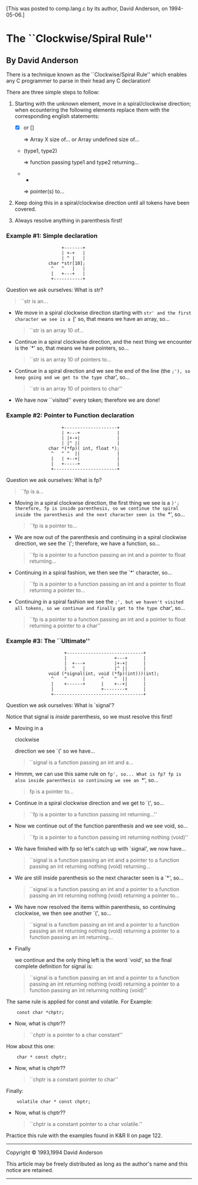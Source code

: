 [This was posted to comp.lang.c by its author, David Anderson, on 1994-05-06.]

# The ``Clockwise/Spiral Rule''

## By David Anderson

There is a technique known as the ``Clockwise/Spiral Rule'' which enables any C programmer to parse in their head any C declaration!

There are three simple steps to follow:

1. Starting with the unknown element, move in a spiral/clockwise direction; when ecountering the following elements replace them with the corresponding english statements:

   

   - [X] or []

     => Array X size of... or Array undefined size of...

   - (type1, type2)

     => function passing type1 and type2 returning...

   - *

     => pointer(s) to...

   

2. Keep doing this in a spiral/clockwise direction until all tokens have been covered.

   

3. Always resolve anything in parenthesis first!

### Example #1: Simple declaration

```
                     +-------+
                     | +-+   |
                     | ^ |   |
                char *str[10];
                 ^   ^   |   |
                 |   +---+   |
                 +-----------+
```

Question we ask ourselves: What is str?

> ``str is an...

- We move in a spiral clockwise direction starting with `str' and the first character we see is a `[' so, that means we have an array, so...

  > ``str is an array 10 of...

- Continue in a spiral clockwise direction, and the next thing we encounter is the `*' so, that means we have pointers, so...

  > ``str is an array 10 of pointers to...

- Continue in a spiral direction and we see the end of the line (the `;'), so keep going and we get to the type `char', so...

  > ``str is an array 10 of pointers to char''

- We have now ``visited'' every token; therefore we are done!

### Example #2: Pointer to Function declaration

```
                     +--------------------+
                     | +---+              |
                     | |+-+|              |
                     | |^ ||              |
                char *(*fp)( int, float *);
                 ^   ^ ^  ||              |
                 |   | +--+|              |
                 |   +-----+              |
                 +------------------------+
```

Question we ask ourselves: What is fp?

> ``fp is a...

- Moving in a spiral clockwise direction, the first thing we see is a `)'; therefore, fp is inside parenthesis, so we continue the spiral inside the parenthesis and the next character seen is the `*', so...

  > ``fp is a pointer to...

- We are now out of the parenthesis and continuing in a spiral clockwise direction, we see the `('; therefore, we have a function, so...

  > ``fp is a pointer to a function passing an int and a pointer to float returning...

- Continuing in a spiral fashion, we then see the `*' character, so...

  > ``fp is a pointer to a function passing an int and a pointer to float returning a pointer to...

- Continuing in a spiral fashion we see the `;', but we haven't visited all tokens, so we continue and finally get to the type `char', so...

  > ``fp is a pointer to a function passing an int and a pointer to float returning a pointer to a char''

### Example #3: The ``Ultimate''

```
                      +-----------------------------+
                      |                  +---+      |
                      |  +---+           |+-+|      |
                      |  ^   |           |^ ||      |
                void (*signal(int, void (*fp)(int)))(int);
                 ^    ^      |      ^    ^  ||      |
                 |    +------+      |    +--+|      |
                 |                  +--------+      |
                 +----------------------------------+
```

Question we ask ourselves: What is `signal'?

Notice that signal is *inside* parenthesis, so we must resolve this first!

- Moving in a

   

  clockwise

   

  direction we see `(' so we have...

  > ``signal is a function passing an int and a...

- Hmmm, we can use this same rule on `fp', so... What is fp? fp is also inside parenthesis so continuing we see an `*', so...

  > fp is a pointer to...

- Continue in a spiral clockwise direction and we get to `(', so...

  > ``fp is a pointer to a function passing int returning...''

- Now we continue out of the function parenthesis and we see void, so...

  > ``fp is a pointer to a function passing int returning nothing (void)''

- We have finished with fp so let's catch up with `signal', we now have...

  > ``signal is a function passing an int and a pointer to a function passing an int returning nothing (void) returning...

- We are still inside parenthesis so the next character seen is a `*', so...

  > ``signal is a function passing an int and a pointer to a function passing an int returning nothing (void) returning a pointer to...

- We have now resolved the items within parenthesis, so continuing clockwise, we then see another `(', so...

  > ``signal is a function passing an int and a pointer to a function passing an int returning nothing (void) returning a pointer to a function passing an int returning...

- Finally

   

  we continue and the only thing left is the word `void', so the final complete definition for signal is:

  > ``signal is a function passing an int and a pointer to a function passing an int returning nothing (void) returning a pointer to a function passing an int returning nothing (void)''

The same rule is applied for const and volatile. For Example:

```
	const char *chptr;
```

- Now, what is chptr??

  > ``chptr is a pointer to a char constant''

How about this one:

```
	char * const chptr;
```

- Now, what is chptr??

  > ``chptr is a constant pointer to char''

Finally:

```
	volatile char * const chptr;
```

- Now, what is chptr??

  > ``chptr is a constant pointer to a char volatile.''

Practice this rule with the examples found in K&R II on page 122.



------

Copyright © 1993,1994 David Anderson

This article may be freely distributed as long as the author's name and this notice are retained.

------